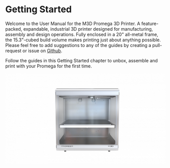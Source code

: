 # Getting Started

Welcome to the User Manual for the M3D Promega 3D Printer. A feature-packed, expandable, industrial 3D printer designed for manufacturing, assembly and design operations. Fully enclosed in a 20" all-metal frame, the 15.3"-cubed build volume makes printing just about anything possible. Please feel free to add suggestions to any of the guides by creating a pull-request or issue on [Github](https://github.com/PrintM3D/Promega-Docs/issues).

Follow the guides in this Getting Started chapter to unbox, assemble and print with your Promega for the first time.

![](../.gitbook/assets/lrooedcrn9eyh2nb-image-1528219608498.png)

